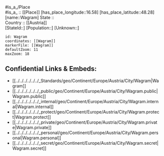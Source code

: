 ﻿---
location: [48.28,16.58] 
mapzoom: [7,12] 
mapmarker: city 
type: City
tags:
- geo/City


SpocWebEntityId: 35387
isDeleted: false
confidential: public

---
#is_a_/Place  
#is_a_ :: [[Place]] 
[has_place_longitude::16.58] 
[has_place_latitude::48.28] 
[name::Wagram] 
State ::  
Country :: [[Austria]]  
[StateId::] 
[Population::] 
[Unknown::] 


```leaflet
id: Wagram
coordinates: [[Wagram]] 
markerFile: [[Wagram]] 
defaultZoom: 11 
maxZoom: 18
```


## Confidential Links & Embeds: 
- [[../../../../../../_Standards/geo/Continent/Europe/Austria/City/Wagram|Wagram]] 
- [[../../../../../../_public/geo/Continent/Europe/Austria/City/Wagram.public|Wagram.public]] 
- [[../../../../../../_internal/geo/Continent/Europe/Austria/City/Wagram.internal|Wagram.internal]] 
- [[../../../../../../_protect/geo/Continent/Europe/Austria/City/Wagram.protect|Wagram.protect]] 
- [[../../../../../../_private/geo/Continent/Europe/Austria/City/Wagram.private|Wagram.private]] 
- [[../../../../../../_personal/geo/Continent/Europe/Austria/City/Wagram.personal|Wagram.personal]] 
- [[../../../../../../_secret/geo/Continent/Europe/Austria/City/Wagram.secret|Wagram.secret]] 
